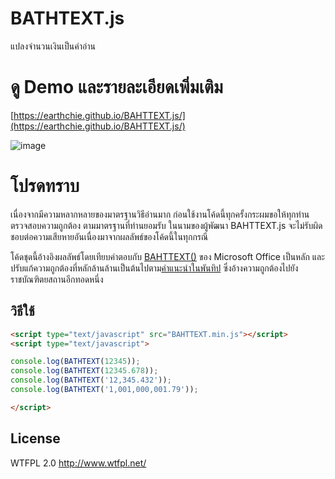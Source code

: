 # BATHTEXT.js
แปลงจำนวนเงินเป็นคำอ่าน

# ดู Demo และรายละเอียดเพิ่มเติม
[https://earthchie.github.io/BAHTTEXT.js/](https://earthchie.github.io/BAHTTEXT.js/)

![image](https://cloud.githubusercontent.com/assets/7013039/25438868/e9611b80-2ac4-11e7-8713-212a7f24caa8.png)

# โปรดทราบ

เนื่องจากมีความหลากหลายของมาตรฐานวิธีอ่านมาก ก่อนใช้งานโค้ดนี้ทุกครั้งกระผมขอให้ทุกท่านตรวจสอบความถูกต้อง ตามมาตรฐานที่ท่านยอมรับ ในนามของผู้พัฒนา BAHTTEXT.js จะไม่รับผิดชอบต่อความเสียหายอันเนื่องมาจากผลลัพธ์ของโค้ดนี้ในทุกกรณี

โค้ดชุดนี้อ้างอิงผลลัพธ์โดยเทียบคำตอบกับ [BAHTTEXT()](https://support.office.com/en-us/article/BAHTTEXT-function-5ba4d0b4-abd3-4325-8d22-7a92d59aab9c) ของ Microsoft Office เป็นหลัก และปรับแก้ความถูกต้องที่หลักล้านล้านเป็นต้นไปตาม[คำแนะนำในพันทิป](https://pantip.com/topic/34967540#comment16) ซึ่งอ้างความถูกต้องไปยังราชบัณฑิตยสถานอีกทอดหนึ่ง

## วิธีใช้

```HTML
<script type="text/javascript" src="BAHTTEXT.min.js"></script>
<script type="text/javascript">

console.log(BATHTEXT(12345));
console.log(BATHTEXT(12345.678));
console.log(BATHTEXT('12,345.432'));
console.log(BATHTEXT('1,001,000,001.79'));

</script>
```

## License
WTFPL 2.0 http://www.wtfpl.net/
